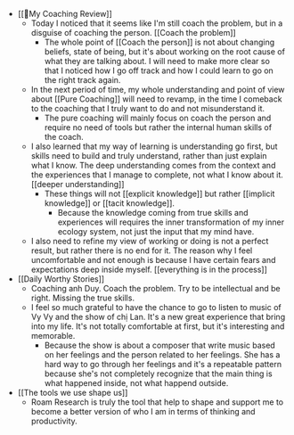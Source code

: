 - [[📝My Coaching Review]]
    - Today I noticed that it seems like I'm still coach the problem, but in a disguise of coaching the person.  [[Coach the problem]]
        - The whole point of [[Coach the person]] is not about changing beliefs, state of being, but it's about working on the root cause of what they are talking about. I will need to make more clear so that I noticed how I go off track and how I could learn to go on the right track again.
    - In the next period of time, my whole understanding and point of view about [[Pure Coaching]] will need to revamp, in the time I comeback to the coaching that I truly want to do and not misunderstand it.
        - The pure coaching will mainly focus on coach the person and require no need of tools but rather the internal human skills of the coach.
    - I also learned that my way of learning is understanding go first, but skills need to build and truly understand, rather than just explain what I know. The deep understanding comes from the context and the experiences that I manage to complete, not what I know about it. [[deeper understanding]]
        - These things will not [[explicit knowledge]] but rather [[implicit knowledge]] or [[tacit knowledge]]. 
            - Because the knowledge coming from true skills and experiences will requires the inner transformation of my inner ecology system, not just the input that my mind have.
    - I also need to refine my view of working or doing is not a perfect result, but rather there is no end for it. The reason why I feel uncomfortable and not enough is because I have certain fears and expectations deep inside myself. [[everything is in the process]]
- [[Daily Worthy Stories]]
    - Coaching anh Duy. Coach the problem. Try to be intellectual and be right. Missing the true skills. 
    - I feel so much grateful to have the chance to go to listen to music of Vy Vy and the show of chị Lan. It's a new great experience that bring into my life. It's not totally comfortable at first, but it's interesting and memorable. 
        - Because the show is about a composer that write music based on her feelings and the person related to her feelings. She has a hard way to go through her feelings and it's a repeatable pattern because she's not completely recognize that the main thing is what happened inside, not what happend outside.
-  [[The tools we use shape us]]
    - Roam Research is truly the tool that help to shape and support me to become a better version of who I am in terms of thinking and productivity.
